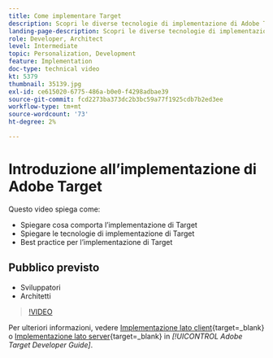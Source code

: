```yaml
---
title: Come implementare Target
description: Scopri le diverse tecnologie di implementazione di Adobe Target e utilizza le best practice di implementazione di Target.
landing-page-description: Scopri le diverse tecnologie di implementazione di Adobe Target e utilizza le best practice di implementazione di Target.
role: Developer, Architect
level: Intermediate
topic: Personalization, Development
feature: Implementation
doc-type: technical video
kt: 5379
thumbnail: 35139.jpg
exl-id: ce615020-6775-486a-b0e0-f4298adbae39
source-git-commit: fcd2273ba373dc2b3bc59a77f1925cdb7b2ed3ee
workflow-type: tm+mt
source-wordcount: '73'
ht-degree: 2%

---
```


# Introduzione all’implementazione di Adobe Target

Questo video spiega come:

* Spiegare cosa comporta l’implementazione di Target
* Spiegare le tecnologie di implementazione di Target
* Best practice per l’implementazione di Target

## Pubblico previsto

* Sviluppatori
* Architetti

>[!VIDEO](https://video.tv.adobe.com/v/35139/?quality=12)

Per ulteriori informazioni, vedere [Implementazione lato client](https://experienceleague.adobe.com/docs/target-dev/developer/client-side/overview.html){target=_blank} o [Implementazione lato server](https://experienceleague.adobe.com/docs/target-dev/developer/server-side/server-side-overview.html?lang=it){target=_blank} in *[!UICONTROL Adobe Target Developer Guide]*.


